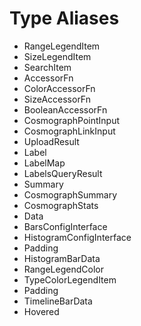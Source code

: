 # Type Aliases

- RangeLegendItem
- SizeLegendItem
- SearchItem
- AccessorFn
- ColorAccessorFn
- SizeAccessorFn
- BooleanAccessorFn
- CosmographPointInput
- CosmographLinkInput
- UploadResult
- Label
- LabelMap
- LabelsQueryResult
- Summary
- CosmographSummary
- CosmographStats
- Data
- BarsConfigInterface
- HistogramConfigInterface
- Padding
- HistogramBarData
- RangeLegendColor
- TypeColorLegendItem
- Padding
- TimelineBarData
- Hovered

